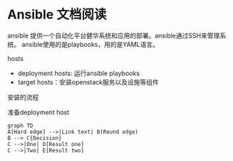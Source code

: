# Ansible 文档阅读
ansible 提供一个自动化平台健华系统和应用的部署。ansible通过SSH来管理系统。
ansible使用的是playbooks，用的是YAML语言。

hosts
- deployment hosts: 运行ansible playbooks
- target hosts：安装openstack服务以及设施等组件

安装的流程

准备deployment host
```mermaid
graph TD
A[Hard edge] -->|Link text| B(Round edge)
B --> C{Decision}
C -->|One| D[Result one]
C -->|Two| E[Result two]

```
